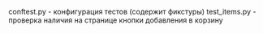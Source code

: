 conftest.py - конфигурация тестов (содержит фикстуры)
test_items.py - проверка наличия на странице кнопки добавления в корзину

